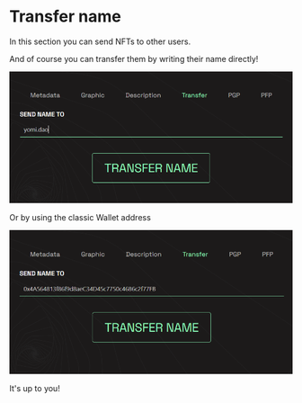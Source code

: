 # Transfer name

In this section you can send NFTs to other users.&#x20;

And of course you can transfer them by writing their name directly!

![](<../../.gitbook/assets/Immagine 2022-03-09 162518.png>)

Or by using the classic Wallet address

![](<../../.gitbook/assets/Immagine 2022-03-09 162644.png>)

It's up to you!

